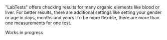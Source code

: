  "LabTests" offers checking results for many organic elements like blood or liver. For better results, there are additional settings like setting your gender or age in days, months and years. To be more flexible, there are more than one measurements for one test.
 
 Works in progress
